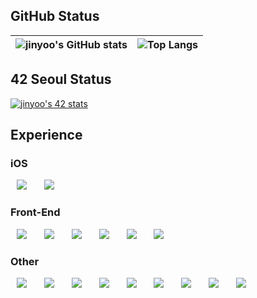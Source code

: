 ## GitHub Status
| ![jinyoo's GitHub stats](https://github-readme-stats.vercel.app/api?username=Rob-Yoo&show_icons=true&hide_border=true&theme=dark) | ![Top Langs](https://github-readme-stats.vercel.app/api/top-langs/?username=Rob-Yoo&layout=donut&hide_border=true&theme=dark) |
| ------------- | ------------- |

## 42 Seoul Status
[![jinyoo's 42 stats](https://badge42.vercel.app/api/v2/cl1qex5u8004509mthnwqlmwp/stats?cursusId=21&coalitionId=86)](https://github.com/JaeSeoKim/badge42)
<br>

## Experience
### iOS
<img src="https://img.shields.io/badge/Swift-EC7845?style=flat-square&logo=swift&logoColor=white" style="height : auto; margin-left : 10px; margin-right : 10px;"/>&nbsp;
<img src="https://img.shields.io/badge/Xcode-3671DD?style=flat-square&logo=Xcode&logoColor=white" style="height : auto; margin-left : 10px; margin-right : 10px;"/>&nbsp;
### Front-End
 <img src="https://img.shields.io/badge/HTML5-E34F26?style=flat-square&logo=HTML5&logoColor=white" style="height : auto; margin-left : 10px; margin-right : 10px;"/>&nbsp;
<img src="https://img.shields.io/badge/CSS3-1572B6?style=flat-square&logo=CSS3&logoColor=white" style="height : auto; margin-left : 10px; margin-right : 10px;"/>&nbsp;
<img src="https://img.shields.io/badge/JavaScript-F7DF1E?style=flat-square&logo=JavaScript&logoColor=white" style="height : auto; margin-left : 10px; margin-right : 10px;"/>&nbsp;
<img src="https://img.shields.io/badge/TypeScript-3178C6?style=flat-square&logo=TypeScript&logoColor=white" style="height : auto; margin-left : 10px; margin-right : 10px;"/>&nbsp;
<img src="https://img.shields.io/badge/React-61DAFB?style=flat-square&logo=React&logoColor=white" style="height : auto; margin-left : 10px; margin-right : 10px;"/>&nbsp;
<img src="https://img.shields.io/badge/Redux-%23593d88.svg?style=flat-square&logo=redux&logoColor=white" style="height : auto; margin-left : 10px; margin-right : 10px;"/>
### Other
<img src="https://img.shields.io/badge/C-A8B9CC?style=flat-square&logo=C&logoColor=white" style="height : auto; margin-left : 10px; margin-right : 10px;"/>&nbsp;
<img src="https://img.shields.io/badge/C++-%2300599C?style=flat-square&logo=C%2B%2B&logoColor=white" style="height : auto; margin-left : 10px; margin-right : 10px;"/>&nbsp;
<img src="https://img.shields.io/badge/Python-3776AB?style=flat-square&logo=Python&logoColor=white" style="height : auto; margin-left : 10px; margin-right : 10px;"/>&nbsp;
<img src="https://img.shields.io/badge/Java-007396?style=flat-square&logo=Java&logoColor=white" style="height : auto; margin-left : 10px; margin-right : 10px;"/>&nbsp;
<img src="https://img.shields.io/badge/React Native-%2320232a.svg?style=flat-square&logo=react&logoColor=%2361DAFB" style="height : auto; margin-left : 10px; margin-right : 10px;"/>&nbsp;
<img src="https://img.shields.io/badge/Firebase-039BE5?style=flat-square&logo=Firebase&logoColor=white" style="height : auto; margin-left : 10px; margin-right : 10px;"/>&nbsp;
<img src="https://img.shields.io/badge/Docker-%230db7ed.svg?style=flat-square&logo=docker&logoColor=white" style="height : auto; margin-left : 10px; margin-right : 10px;"/>&nbsp;
<img src="https://img.shields.io/badge/Visual Studio Code-007ACC?style=flat-square&logo=Visual Studio Code&logoColor=white" style="height : auto; margin-left : 10px; margin-right : 10px;"/>&nbsp;
<img src="https://img.shields.io/badge/VIM-%2311AB00.svg?style=flat-square&logo=vim&logoColor=white" style="height : auto; margin-left : 10px; margin-right : 10px;"/>
